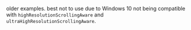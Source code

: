 older examples. best not to use due to Windows 10 not being compatible with `highResolutionScrollingAware` and `ultraHighResolutionScrollingAware`.
